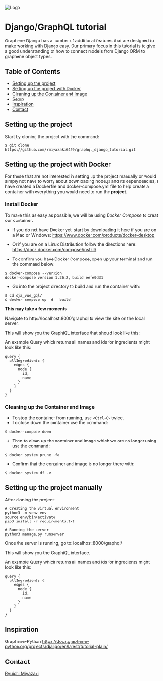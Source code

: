 ![Logo](https://camo.githubusercontent.com/f950a0dd055fe96a89dbeabdb2a39f941b85db5d/68747470733a2f2f73332e616d617a6f6e6177732e636f6d2f6361726c6f736d6172742e636f2f6772617068656e652d6c6f676f2e706e67)

# Django/GraphQL tutorial

Graphene Django has a number of additional features that are designed to make working with Django easy. Our primary focus in this tutorial is to give a good understanding of how to connect models from Django ORM to graphene object types.

## Table of Contents

- [Setting up the project](#setting-up-the-project)
- [Setting up the project with Docker](#setting-up-the-project-with-docker)
- [Cleaning up the Container and Image](#cleaning-up-the-container-and-image)
- [Setup](#setup)
- [Inspiration](#inspiration)
- [Contact](#contact)


## Setting up the project

  Start by cloning the project with the command:
  ```
  $ git clone https://github.com/rmiyazaki6499/graphql_django_tutorial.git
  ```
  
  ## Setting up the project with Docker

  For those that are not interested in setting up the project manually or would simply not have to worry about downloading node.js and its dependencies, I have created a Dockerfile and docker-compose.yml file to help create a container with everything you would need to run the **project**.

  ### Install Docker

  To make this as easy as possible, we will be using *Docker Compose* to creat our container.

  - If you do not have Docker yet, start by downloading it here if you are on a Mac or Windows:
  https://www.docker.com/products/docker-desktop

  - Or if you are on a Linux Distribution follow the directions here:
  https://docs.docker.com/compose/install/

  - To confirm you have Docker Compose, open up your terminal and run the command below:

  ```
  $ docker-compose --version
  docker-compose version 1.26.2, build eefe0d31
  ```
  
  - Go into the project directory to build and run the container with:

  ```
  $ cd dja_vue_gql/
  $ docker-compose up -d --build
  ```

  **This may take a few moments**
  
  Navigate to http://localhost:8000/graphql to view the site on the local server.
  
  This will show you the GraphiQL interface that should look like this:
  
  

An example Query which returns all names and ids for ingredients might look like this:
```
query {
  allIngredients {
    edges {
      node {
        id,
        name
      }
    }
  }
}
```
  
  ### Cleaning up the Container and Image

  - To stop the container from running, use `<Ctrl-C>` twice.
  - To close down the container use the command:

  ```
  $ docker-compose down
  ```
  - Then to clean up the container and image which we are no longer using use the command:

  ```
  $ docker system prune -fa
  ```

  - Confirm that the container and image is no longer there with:

  ```
  $ docker system df -v
  ```

## Setting up the project manually

After cloning the project:
```
# Creating the virtual environment
python3 -m venv env
source env/bin/activate
pip3 install -r requirements.txt

# Running the server
python3 manage.py runserver
```
Once the server is running, go to:
localhost:8000/graphql/

This will show you the GraphiQL interface. 

An example Query which returns all names and ids for ingredients might look like this:
```
query {
  allIngredients {
    edges {
      node {
        id,
        name
      }
    }
  }
}
```


## Inspiration

Graphene-Python
https://docs.graphene-python.org/projects/django/en/latest/tutorial-plain/

## Contact

[Ryuichi Miyazaki](https://github.com/rmiyazaki6499)
